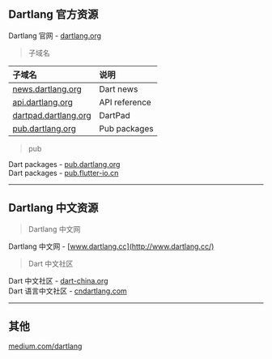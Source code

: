 ## Dartlang 官方资源

Dartlang 官网 - [dartlang.org](https://www.dartlang.org/)  

> 子域名

|   子域名  |    说明   |
| :-------- | :------  |
| [news.dartlang.org](https://news.dartlang.org) | Dart news |
| [api.dartlang.org](https://api.dartlang.org) | API reference |
| [dartpad.dartlang.org](https://dartpad.dartlang.org) | DartPad |
| [pub.dartlang.org](https://pub.dartlang.org/) | Pub packages |

> pub

Dart packages - [pub.dartlang.org](https://pub.dartlang.org/)  
Dart packages - [pub.flutter-io.cn](https://pub.flutter-io.cn/)  

---

## Dartlang 中文资源

> Dartlang 中文网

Dartlang 中文网 - [www.dartlang.cc](http://www.dartlang.cc/)  

> Dart 中文社区

Dart 中文社区 - [dart-china.org](https://www.dart-china.org/)  
Dart 语言中文社区 - [cndartlang.com](http://www.cndartlang.com/)  

---

## 其他

[medium.com/dartlang](https://medium.com/dartlang)  
